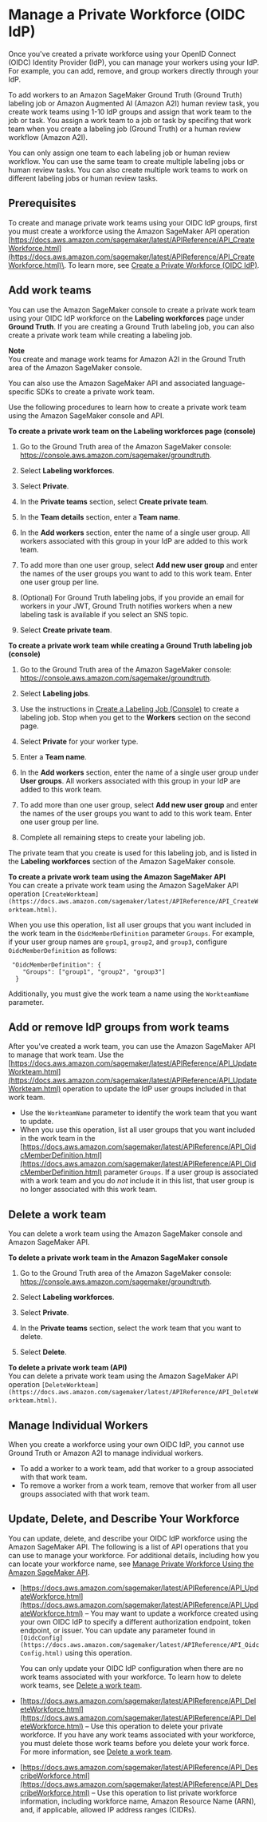 # Manage a Private Workforce \(OIDC IdP\)<a name="sms-workforce-manage-private-oidc"></a>

Once you've created a private workforce using your OpenID Connect \(OIDC\) Identity Provider \(IdP\), you can manage your workers using your IdP\. For example, you can add, remove, and group workers directly through your IdP\.

To add workers to an Amazon SageMaker Ground Truth \(Ground Truth\) labeling job or Amazon Augmented AI \(Amazon A2I\) human review task, you create work teams using 1\-10 IdP groups and assign that work team to the job or task\. You assign a work team to a job or task by specifing that work team when you create a labeling job \(Ground Truth\) or a human review workflow \(Amazon A2I\)\. 

You can only assign one team to each labeling job or human review workflow\. You can use the same team to create multiple labeling jobs or human review tasks\. You can also create multiple work teams to work on different labeling jobs or human review tasks\. 

## Prerequisites<a name="sms-workforce-manage-private-oidc-prerequisites"></a>

To create and manage private work teams using your OIDC IdP groups, first you must create a workforce using the Amazon SageMaker API operation [https://docs.aws.amazon.com/sagemaker/latest/APIReference/API_CreateWorkforce.html](https://docs.aws.amazon.com/sagemaker/latest/APIReference/API_CreateWorkforce.html)\. To learn more, see [Create a Private Workforce \(OIDC IdP\)](sms-workforce-create-private-oidc.md)\. 

## Add work teams<a name="sms-workforce-manage-private-oidc-workteams"></a>

You can use the Amazon SageMaker console to create a private work team using your OIDC IdP workforce on the **Labeling workforces** page under **Ground Truth**\. If you are creating a Ground Truth labeling job, you can also create a private work team while creating a labeling job\.

**Note**  
You create and manage work teams for Amazon A2I in the Ground Truth area of the Amazon SageMaker console\.

You can also use the Amazon SageMaker API and associated language\-specific SDKs to create a private work team\.

Use the following procedures to learn how to create a private work team using the Amazon SageMaker console and API\. 

**To create a private work team on the Labeling workforces page \(console\)**

1. Go to the Ground Truth area of the Amazon SageMaker console: [https://console\.aws\.amazon\.com/sagemaker/groundtruth](https://console.aws.amazon.com/sagemaker/groundtruth)\.

1. Select **Labeling workforces**\.

1. Select **Private**\.

1. In the **Private teams** section, select **Create private team**\.

1. In the **Team details** section, enter a **Team name**\. 

1. In the **Add workers** section, enter the name of a single user group\. All workers associated with this group in your IdP are added to this work team\. 

1. To add more than one user group, select **Add new user group** and enter the names of the user groups you want to add to this work team\. Enter one user group per line\. 

1. \(Optional\) For Ground Truth labeling jobs, if you provide an email for workers in your JWT, Ground Truth notifies workers when a new labeling task is available if you select an SNS topic\. 

1. Select **Create private team**\.

**To create a private work team while creating a Ground Truth labeling job \(console\)**

1. Go to the Ground Truth area of the Amazon SageMaker console: [https://console\.aws\.amazon\.com/sagemaker/groundtruth](https://console.aws.amazon.com/sagemaker/groundtruth)\.

1. Select **Labeling jobs**\.

1. Use the instructions in [Create a Labeling Job \(Console\)](sms-create-labeling-job-console.md) to create a labeling job\. Stop when you get to the **Workers** section on the second page\. 

1. Select **Private** for your worker type\.

1. Enter a **Team name**\. 

1. In the **Add workers** section, enter the name of a single user group under **User groups**\. All workers associated with this group in your IdP are added to this work team\. 

1. To add more than one user group, select **Add new user group** and enter the names of the user groups you want to add to this work team\. Enter one user group per line\.

1. Complete all remaining steps to create your labeling job\. 

The private team that you create is used for this labeling job, and is listed in the **Labeling workforces** section of the Amazon SageMaker console\. 

**To create a private work team using the Amazon SageMaker API**  
You can create a private work team using the Amazon SageMaker API operation `[CreateWorkteam](https://docs.aws.amazon.com/sagemaker/latest/APIReference/API_CreateWorkteam.html)`\. 

When you use this operation, list all user groups that you want included in the work team in the `OidcMemberDefinition` parameter `Groups`\. For example, if your user group names are `group1`, `group2`, and `group3`, configure `OidcMemberDefinition` as follows:

```
 "OidcMemberDefinition": { 
    "Groups": ["group1", "group2", "group3"]
  }
```

Additionally, you must give the work team a name using the `WorkteamName` parameter\.

## Add or remove IdP groups from work teams<a name="sms-workforce-manage-private-oidc-workteam-update"></a>

After you've created a work team, you can use the Amazon SageMaker API to manage that work team\. Use the [https://docs.aws.amazon.com/sagemaker/latest/APIReference/API_UpdateWorkteam.html](https://docs.aws.amazon.com/sagemaker/latest/APIReference/API_UpdateWorkteam.html) operation to update the IdP user groups included in that work team\. 
+ Use the `WorkteamName` parameter to identify the work team that you want to update\. 
+ When you use this operation, list all user groups that you want included in the work team in the [https://docs.aws.amazon.com/sagemaker/latest/APIReference/API_OidcMemberDefinition.html](https://docs.aws.amazon.com/sagemaker/latest/APIReference/API_OidcMemberDefinition.html) parameter `Groups`\. If a user group is associated with a work team and you do *not* include it in this list, that user group is no longer associated with this work team\. 

## Delete a work team<a name="sms-workforce-manage-private-oidc-workteam-delete"></a>

You can delete a work team using the Amazon SageMaker console and Amazon SageMaker API\. 

**To delete a private work team in the Amazon SageMaker console**

1. Go to the Ground Truth area of the Amazon SageMaker console: [https://console\.aws\.amazon\.com/sagemaker/groundtruth](https://console.aws.amazon.com/sagemaker/groundtruth)\.

1. Select **Labeling workforces**\.

1. Select **Private**\.

1. In the **Private teams** section, select the work team that you want to delete\. 

1. Select **Delete**\.

**To delete a private work team \(API\)**  
You can delete a private work team using the Amazon SageMaker API operation `[DeleteWorkteam](https://docs.aws.amazon.com/sagemaker/latest/APIReference/API_DeleteWorkteam.html)`\.

## Manage Individual Workers<a name="sms-workforce-manage-private-oidc-worker-manage"></a>

When you create a workforce using your own OIDC IdP, you cannot use Ground Truth or Amazon A2I to manage individual workers\. 
+ To add a worker to a work team, add that worker to a group associated with that work team\. 
+ To remove a worker from a work team, remove that worker from all user groups associated with that work team\. 

## Update, Delete, and Describe Your Workforce<a name="sms-workforce-manage-private-oidc-workforce"></a>

You can update, delete, and describe your OIDC IdP workforce using the Amazon SageMaker API\. The following is a list of API operations that you can use to manage your workforce\. For additional details, including how you can locate your workforce name, see [Manage Private Workforce Using the Amazon SageMaker API](sms-workforce-management-private-api.md)\.
+ [https://docs.aws.amazon.com/sagemaker/latest/APIReference/API_UpdateWorkforce.html](https://docs.aws.amazon.com/sagemaker/latest/APIReference/API_UpdateWorkforce.html) – You may want to update a workforce created using your own OIDC IdP to specify a different authorization endpoint, token endpoint, or issuer\. You can update any parameter found in `[OidcConfig](https://docs.aws.amazon.com/sagemaker/latest/APIReference/API_OidcConfig.html)` using this operation\.

  You can only update your OIDC IdP configuration when there are no work teams associated with your workforce\. To learn how to delete work teams, see [Delete a work team](#sms-workforce-manage-private-oidc-workteam-delete)\.
+ [https://docs.aws.amazon.com/sagemaker/latest/APIReference/API_DeleteWorkforce.html](https://docs.aws.amazon.com/sagemaker/latest/APIReference/API_DeleteWorkforce.html) – Use this operation to delete your private workforce\. If you have any work teams associated with your workforce, you must delete those work teams before you delete your work force\. For more information, see [Delete a work team](#sms-workforce-manage-private-oidc-workteam-delete)\.
+ [https://docs.aws.amazon.com/sagemaker/latest/APIReference/API_DescribeWorkforce.html](https://docs.aws.amazon.com/sagemaker/latest/APIReference/API_DescribeWorkforce.html) – Use this operation to list private workforce information, including workforce name, Amazon Resource Name \(ARN\), and, if applicable, allowed IP address ranges \(CIDRs\)\. 